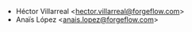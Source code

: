 - Héctor Villarreal \<<hector.villarreal@forgeflow.com>\>
- Anaïs López \<<anais.lopez@forgeflow.com>\>
